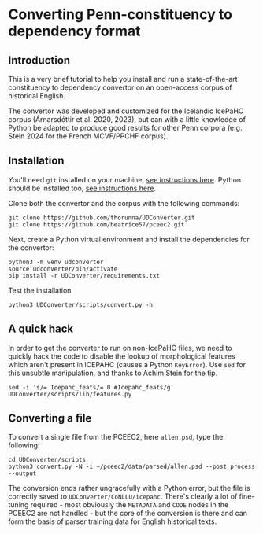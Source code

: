 # Converting Penn-constituency to dependency format

## Introduction

This is a very brief tutorial to help you install and run a state-of-the-art
constituency to dependency convertor on an open-access corpus of
historical English.

The convertor was developed and customized for the Icelandic IcePaHC
corpus (Árnarsdóttir et al. 2020, 2023), but can with a little knowledge
of Python be adapted to produce good results for other Penn corpora
(e.g. Stein 2024 for the French MCVF/PPCHF corpus).

## Installation

You'll need `git` installed on your machine, [see instructions here](https://git-scm.com/book/en/v2/Getting-Started-Installing-Git).
Python should be installed too, [see instructions here](install.md).

Clone both the convertor and the corpus with the following commands:
```console
git clone https://github.com/thorunna/UDConverter.git
git clone https://github.com/beatrice57/pceec2.git
```

Next, create a Python virtual environment and install the dependencies
for the convertor:
```console
python3 -m venv udconverter
source udconverter/bin/activate
pip install -r UDConverter/requirements.txt
```

Test the installation
```console
python3 UDConverter/scripts/convert.py -h
```

## A quick hack

In order to get the converter to run on non-IcePaHC files,
we need to quickly hack the code to disable the lookup of morphological
features which aren't present in ICEPAHC (causes a Python `KeyError`).
Use `sed` for this unsubtle manipulation, and thanks to Achim Stein
for the tip.
```console
sed -i 's/= Icepahc_feats/= 0 #Icepahc_feats/g' UDConverter/scripts/lib/features.py
```

## Converting a file

To convert a single file from the PCEEC2, here `allen.psd`, type the
following:
```console
cd UDConverter/scripts
python3 convert.py -N -i ~/pceec2/data/parsed/allen.psd --post_process --output
```

The conversion ends rather ungracefully with a Python error, but the file
is correctly saved to `UDConverter/CoNLLU/icepahc`. There's clearly
a lot of fine-tuning required - most obviously the `METADATA` and `CODE`
nodes in the PCEEC2 are not handled - but the core of the conversion
is there and can form the basis of parser training data for English
historical texts.
